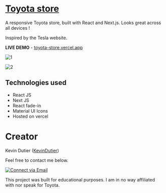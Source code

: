 # [Toyota store](https://toyota-store.vercel.app/)

A responsive Toyota store, built with React and Next.js. Looks great across all devices !

Inspired by the Tesla website.

**LIVE DEMO** - [toyota-store.vercel.app](https://toyota-store.vercel.app/)

![1](https://user-images.githubusercontent.com/111971458/216096094-4e2fb87e-1952-4120-8faa-6cbdc8642d93.png)

![2](https://user-images.githubusercontent.com/111971458/216096114-e28bca91-88f8-4eac-8f67-9a28b4d49e49.png)


## Technologies used
+ React JS
+ Next JS
+ React fade-in
+ Material UI Icons
+ Hosted on vercel


# Creator

Kevin Dutier ([KevinDutier](https://github.com/KevinDutier))

Feel free to contact me below.

<p align="left">
  <a href="mailto:anniewu2303@gmail.com"> 
    <img alt="Connect via Email" src="https://img.shields.io/badge/Gmail-c14438?style=flat&logo=Gmail&logoColor=white" />
  </a>
</p>

This project was built for educational purposes. I am in no way affiliated with nor speak for Toyota. 
